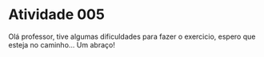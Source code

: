 # Atividade 005

Olá professor, tive algumas dificuldades para fazer o exercicio, espero que esteja no caminho... Um abraço!
